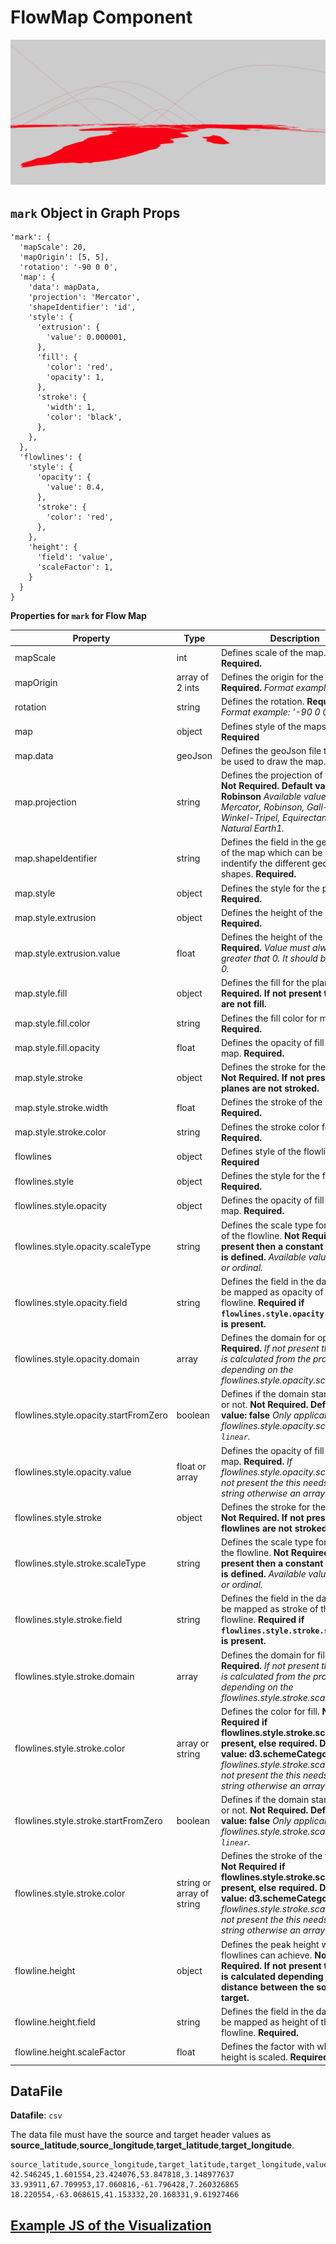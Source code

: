 # FlowMap Component

![FlowMap](../imgs/FlowMap.png)

## `mark` Object in Graph Props
```
'mark': {
  'mapScale': 20,
  'mapOrigin': [5, 5],
  'rotation': '-90 0 0',
  'map': {
    'data': mapData,
    'projection': 'Mercator',
    'shapeIdentifier': 'id',
    'style': {
      'extrusion': {
        'value': 0.000001,
      },
      'fill': {
        'color': 'red',
        'opacity': 1,
      },
      'stroke': {
        'width': 1,
        'color': 'black',
      },
    },
  },
  'flowlines': {
    'style': {
      'opacity': {
        'value': 0.4,
      },
      'stroke': {
        'color': 'red',
      },
    },
    'height': {
      'field': 'value',
      'scaleFactor': 1,
    }
  }
}
```

__Properties for `mark` for Flow Map__

Property|Type|Description
---|---|---
mapScale|int|Defines scale of the map. __Required.__
mapOrigin|array of 2 ints|Defines the origin for the planes. __Required.__ _Format example: [0,0]_
rotation|string|Defines the rotation. __Required.__ _Format example: '-90 0 0'_
map|object|Defines style of the maps. __Required__
map.data|geoJson|Defines the geoJson file that would be used to draw the map. __Required.__
map.projection|string|Defines the projection of the map. __Not Required. Default value: Robinson__ _Available values: Mercator, Robinson, Gall-Peter, Winkel-Tripel, Equirectangular, Natural Earth1._
map.shapeIdentifier|string|Defines the field in the geoJson file of the map which can be used to indentify the different geoJson shapes. __Required.__
map.style|object|Defines the style for the planes. __Required.__
map.style.extrusion|object|Defines the height of the map. __Required.__
map.style.extrusion.value|float|Defines the height of the map. __Required.__ _Value must always be greater that 0. It should be not be 0._
map.style.fill|object|Defines the fill for the planes. __Not Required. If not present the planes are not fill.__
map.style.fill.color|string|Defines the fill color for map. __Required.__
map.style.fill.opacity|float|Defines the opacity of fill of the map. __Required.__
map.style.stroke|object|Defines the stroke for the planes. __Not Required. If not present the planes are not stroked.__
map.style.stroke.width|float|Defines the stroke of the map. __Required.__
map.style.stroke.color|string|Defines the stroke color for map. __Required.__
flowlines|object|Defines style of the flowlines. __Required__
flowlines.style|object|Defines the style for the flowlines. __Required.__
flowlines.style.opacity|object|Defines the opacity of fill of the map. __Required.__
flowlines.style.opacity.scaleType|string|Defines the scale type for opacity of the flowline. __Not Required. If not present then a constant color that is defined.__ _Available values: linear or ordinal._
flowlines.style.opacity.field|string|Defines the field in the data that will be mapped as opacity of the flowline. __Required if `flowlines.style.opacity.scaleType` is present.__
flowlines.style.opacity.domain|array|Defines the domain for opacity. __Not Required.__ _If not present the domain is calculated from the provide data depending on the flowlines.style.opacity.scaleType_
flowlines.style.opacity.startFromZero|boolean|Defines if the domain starts from 0 or not. __Not Required. Default value: false__ _Only applicable if flowlines.style.opacity.scaleType is `linear`._
flowlines.style.opacity.value|float or array|Defines the opacity of fill of the map. __Required.__ _If flowlines.style.opacity.scaleType is not present the this needs to be a string otherwise an array._
flowlines.style.stroke|object|Defines the stroke for the flowlines. __Not Required. If not present the flowlines are not stroked.__
flowlines.style.stroke.scaleType|string|Defines the scale type for stroke of the flowline. __Not Required. If not present then a constant color that is defined.__ _Available values: linear or ordinal._
flowlines.style.stroke.field|string|Defines the field in the data that will be mapped as stroke of the flowline. __Required if `flowlines.style.stroke.scaleType` is present.__
flowlines.style.stroke.domain|array|Defines the domain for fill. __Not Required.__ _If not present the domain is calculated from the provide data depending on the flowlines.style.stroke.scaleType_
flowlines.style.stroke.color|array or string|Defines the color for fill. __Not Required if flowlines.style.stroke.scaleType is present, else required. Default value: d3.schemeCategory10__ _If flowlines.style.stroke.scaleType is not present the this needs to be a string otherwise an array._
flowlines.style.stroke.startFromZero|boolean|Defines if the domain starts from 0 or not. __Not Required. Default value: false__ _Only applicable if flowlines.style.stroke.scaleType is `linear`._
flowlines.style.stroke.color|string or array of string|Defines the stroke of the flowlines. __Not Required if flowlines.style.stroke.scaleType is present, else required. Default value: d3.schemeCategory10__ _If flowlines.style.stroke.scaleType is not present the this needs to be a string otherwise an array._
flowline.height|object|Defines the peak height which flowlines can achieve. __Not Required. If not present the height is calculated depending upon the distance between the source and target.__
flowline.height.field|string|Defines the field in the data that will be mapped as height of the flowline. __Required.__
flowline.height.scaleFactor|float|Defines the factor with which the height is scaled. __Required.__

## DataFile

**Datafile**: `csv`

The data file must have the source and target header values as **source_latitude**,**source_longitude**,**target_latitude**,**target_longitude**.

```
source_latitude,source_longitude,target_latitude,target_longitude,value
42.546245,1.601554,23.424076,53.847818,3.148977637
33.93911,67.709953,17.060816,-61.796428,7.260326865
18.220554,-63.068615,41.153332,20.168331,9.61927466
```

## [Example JS of the Visualization](../examples/FlowMap.js)